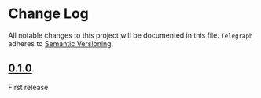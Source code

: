 # Change Log
All notable changes to this project will be documented in this file.
`Telegraph` adheres to [Semantic Versioning](http://semver.org/).

## [0.1.0](https://github.com/Building42/Telegraph/releases/tag/0.1.0)
First release
